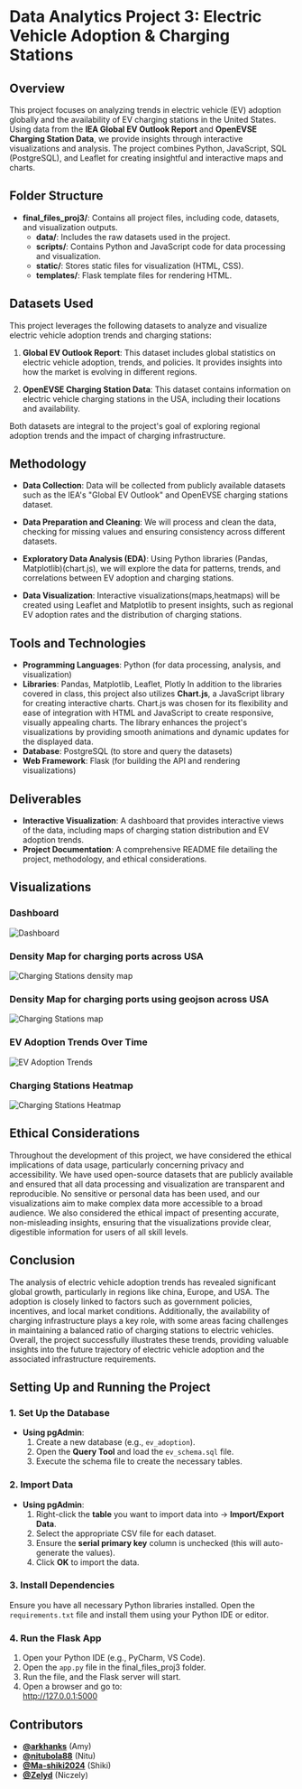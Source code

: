 # Data Analytics Project 3: Electric Vehicle Adoption & Charging Stations

## Overview

This project focuses on analyzing trends in electric vehicle (EV) adoption globally and the availability of EV charging stations in the United States. Using data from the **IEA Global EV Outlook Report** and **OpenEVSE Charging Station Data**, we provide insights through interactive visualizations and analysis. The project combines Python, JavaScript, SQL (PostgreSQL), and Leaflet for creating insightful and interactive maps and charts.

## Folder Structure

- **final_files_proj3/**: Contains all project files, including code, datasets, and visualization outputs.
  - **data/**: Includes the raw datasets used in the project.
  - **scripts/**: Contains Python and JavaScript code for data processing and visualization.
  - **static/**: Stores static files for visualization (HTML, CSS).
  - **templates/**: Flask template files for rendering HTML.

## Datasets Used

This project leverages the following datasets to analyze and visualize electric vehicle adoption trends and charging stations:

1. **Global EV Outlook Report**: This dataset includes global statistics on electric vehicle adoption, trends, and policies. It provides insights into how the market is evolving in different regions.
   
2. **OpenEVSE Charging Station Data**: This dataset contains information on electric vehicle charging stations in the USA, including their locations and availability.

Both datasets are integral to the project's goal of exploring regional adoption trends and the impact of charging infrastructure.
## Methodology
- **Data Collection**: Data will be collected from publicly available datasets such as the IEA's "Global EV Outlook" and OpenEVSE charging stations dataset.
  
- **Data Preparation and Cleaning**: We will process and clean the data, checking for missing values and ensuring consistency across different datasets.

- **Exploratory Data Analysis (EDA)**: Using Python libraries (Pandas, Matplotlib)(chart.js), we will explore the data for patterns, trends, and correlations between EV adoption and charging stations.

- **Data Visualization**: Interactive visualizations(maps,heatmaps) will be created using Leaflet and Matplotlib to present insights, such as regional EV adoption rates and the distribution of charging stations.


## Tools and Technologies
- **Programming Languages**: Python (for data processing, analysis, and visualization)
- **Libraries**: Pandas, Matplotlib, Leaflet, Plotly
In addition to the libraries covered in class, this project also utilizes **Chart.js**, a JavaScript library for creating interactive charts. Chart.js was chosen for its flexibility and ease of integration with HTML and JavaScript to create responsive, visually appealing charts. The library enhances the project's visualizations by providing smooth animations and dynamic updates for the displayed data.
- **Database**: PostgreSQL (to store and query the datasets)
- **Web Framework**: Flask (for building the API and rendering visualizations)

## Deliverables
- **Interactive Visualization**: A dashboard that provides interactive views of the data, including maps of charging station distribution and EV adoption trends.
- **Project Documentation**: A comprehensive README file detailing the project, methodology, and ethical considerations.

## Visualizations
### Dashboard
![Dashboard](final_files_proj3/static/dashboard.png)

### Density Map for charging ports across USA
![Charging Stations density map](final_files_proj3/static/densitymap.png)

### Density Map for charging ports using geojson across USA
![Charging Stations map](final_files_proj3/static/geojsondensitymap.png)

### EV Adoption Trends Over Time
![EV Adoption Trends](final_files_proj3/static/trends.png)

### Charging Stations Heatmap
![Charging Stations Heatmap](final_files_proj3/static/heatmap2.png)

## Ethical Considerations
Throughout the development of this project, we have considered the ethical implications of data usage, particularly concerning privacy and accessibility. We have used open-source datasets that are publicly available and ensured that all data processing and visualization are transparent and reproducible. No sensitive or personal data has been used, and our visualizations aim to make complex data more accessible to a broad audience.
We also considered the ethical impact of presenting accurate, non-misleading insights, ensuring that the visualizations provide clear, digestible information for users of all skill levels.

## Conclusion
The analysis of electric vehicle adoption trends has revealed significant global growth, particularly in regions like china, Europe, and USA. The adoption is closely linked to factors such as government policies, incentives, and local market conditions. Additionally, the availability of charging infrastructure plays a key role, with some areas facing challenges in maintaining a balanced ratio of charging stations to electric vehicles. Overall, the project successfully illustrates these trends, providing valuable insights into the future trajectory of electric vehicle adoption and the associated infrastructure requirements.

## **Setting Up and Running the Project**

### **1. Set Up the Database**  
- **Using pgAdmin**:  
  1. Create a new database (e.g., `ev_adoption`).
  2. Open the **Query Tool** and load the `ev_schema.sql` file.
  3. Execute the schema file to create the necessary tables.

### **2. Import Data**  
- **Using pgAdmin**:  
  1. Right-click the **table** you want to import data into → **Import/Export Data**.
  2. Select the appropriate CSV file for each dataset.
  3. Ensure the **serial primary key** column is unchecked (this will auto-generate the values).
  4. Click **OK** to import the data.

### **3. Install Dependencies**  
Ensure you have all necessary Python libraries installed. Open the `requirements.txt` file and install them using your Python IDE or editor.

### **4. Run the Flask App**  
1. Open your Python IDE (e.g., PyCharm, VS Code).
2. Open the `app.py` file in the final_files_proj3 folder.
3. Run the file, and the Flask server will start.
4. Open a browser and go to:  
http://127.0.0.1:5000

## Contributors
- [**@arkhanks**](https://github.com/arkhanks) (Amy)
- [**@nitubola88**](https://github.com/nitubola88) (Nitu)
- [**@Ma-shiki2024**](https://github.com/Ma-shiki2024) (Shiki)
- [**@Zelyd**](https://github.com/Zelyd) (Niczely)

